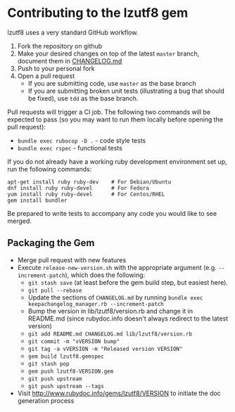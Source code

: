 # Contributing to the lzutf8 gem

lzutf8 uses a very standard GitHub workflow.

1. Fork the repository on github
2. Make your desired changes on top of the latest `master` branch, document them in [CHANGELOG.md](CHANGELOG.md)
3. Push to your personal fork
4. Open a pull request
    * If you are submitting code, use `master` as the base branch
    * If you are submitting broken unit tests (illustrating a bug that should be fixed), use `tdd` as the base branch.

Pull requests will trigger a CI job.  The following two commands will be expected to pass (so you may want to run them locally before opening the pull request):

 * `bundle exec rubocop -D .` - code style tests
 * `bundle exec rspec` - functional tests

 If you do not already have a working ruby development environment set up, run the following commands:

```shell
apt-get install ruby ruby-dev    # For Debian/Ubuntu
dnf install ruby ruby-devel      # For Fedora
yum install ruby ruby-devel      # For Centos/RHEL
gem install bundler
```

Be prepared to write tests to accompany any code you would like to see merged.


## Packaging the Gem

* Merge pull request with new features
* Execute `release-new-version.sh` with the appropriate argument (e.g. `--increment-patch`), which does the following:
    * `git stash save` (at least before the gem build step, but easiest here).
    * `git pull --rebase`
    * Update the sections of `CHANGELOG.md` by running `bundle exec keepachangelog_manager.rb --increment-patch`
    * Bump the version in lib/lzutf8/version.rb and change it in README.md (since rubydoc.info doesn't always redirect to the latest version)
    * `git add README.md CHANGELOG.md lib/lzutf8/version.rb`
    * `git commit -m "vVERSION bump"`
    * `git tag -a vVERSION -m "Released version VERSION"`
    * `gem build lzutf8.gemspec`
    * `git stash pop`
    * `gem push lzutf8-VERSION.gem`
    * `git push upstream`
    * `git push upstream --tags`
* Visit http://www.rubydoc.info/gems/lzutf8/VERSION to initiate the doc generation process
